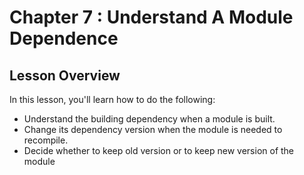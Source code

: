 Chapter 7 : Understand A Module Dependence
==

## Lesson Overview

In this lesson, you'll learn how to do the following:
* Understand the building dependency when a module is built. 
* Change its dependency version when the module is needed to recompile.
* Decide whether to keep old version or to keep new version of the module


